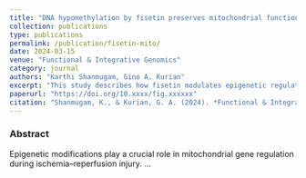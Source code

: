```yaml
---
title: "DNA hypomethylation by fisetin preserves mitochondrial functional genes and protects against ischemia–reperfusion injury"
collection: publications
type: publications
permalink: /publication/fisetin-mito/
date: 2024-03-15
venue: "Functional & Integrative Genomics"
category: journal
authors: "Karthi Shanmugam, Gino A. Kurian"
excerpt: "This study describes how fisetin modulates epigenetic regulation to maintain mitochondrial gene expression and reduce ischemia–reperfusion injury, integrating computational modeling with preclinical validation."
paperurl: "https://doi.org/10.xxxx/fig.xxxxxx"
citation: "Shanmugam, K., & Kurian, G. A. (2024). *Functional & Integrative Genomics*. https://doi.org/10.xxxx/fig.xxxxxx"
---
```

### Abstract
Epigenetic modifications play a crucial role in mitochondrial gene regulation during ischemia–reperfusion injury. ...
